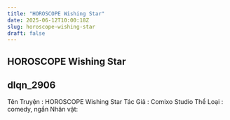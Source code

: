 ```yaml
---
title: "HOROSCOPE Wishing Star"
date: 2025-06-12T10:00:18Z
slug: horoscope-wishing-star
draft: false
---
```


## HOROSCOPE Wishing Star

## dlqn_2906

Tên Truyện : HOROSCOPE Wishing Star
Tác Giả : Comixo Studio
Thể Loại : comedy, ngắn
Nhân vật: